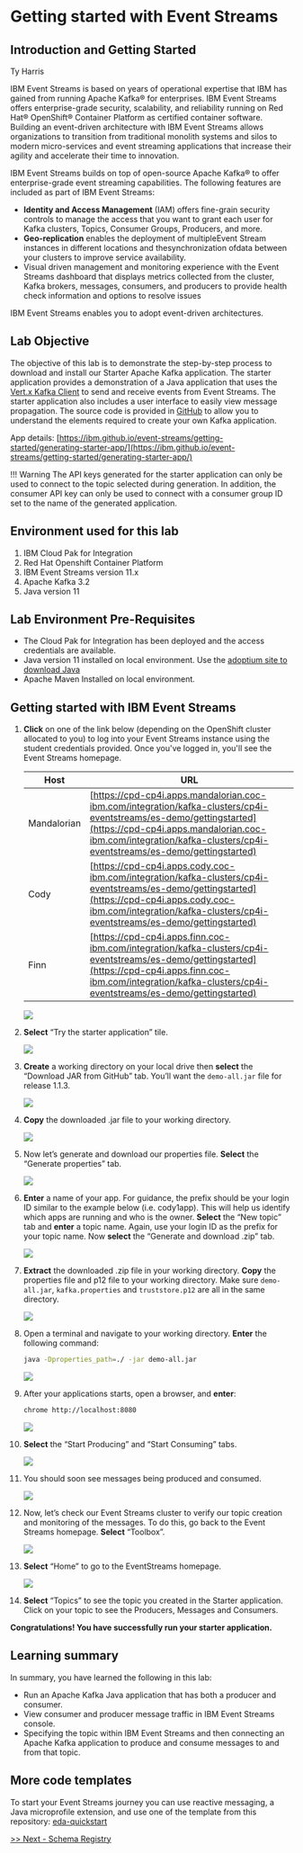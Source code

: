 # Getting started with Event Streams

## Introduction and Getting Started

Ty Harris 

IBM Event Streams is based on years of operational expertise that IBM has gained from running Apache Kafka® for enterprises. IBM Event Streams offers enterprise-grade security, scalability, and reliability running on Red Hat® OpenShift® Container Platform as certified container software. Building an event-driven architecture with IBM Event Streams allows organizations to transition from traditional monolith systems and silos to modern micro-services and event streaming applications that increase their agility and accelerate their time to innovation.

IBM Event Streams builds on top of open-source Apache Kafka® to offer enterprise-grade event streaming capabilities. The following features are included as part of IBM Event Streams:

* **Identity and Access Management** (IAM) offers fine-grain security controls to manage the access that you want to grant each user for Kafka clusters, Topics, Consumer Groups, Producers, and more.
* **Geo-replication** enables the deployment of multipleEvent Stream instances in different locations and thesynchronization ofdata between your clusters to improve service availability.
* Visual driven management and monitoring experience with the Event Streams dashboard that displays metrics collected from the cluster, Kafka brokers, messages, consumers, and producers to provide health check information and options to resolve issues

IBM Event Streams enables you to adopt event-driven architectures.

## Lab Objective

The objective of this lab is to demonstrate the step-by-step process to download and install our Starter Apache Kafka application. The starter application provides a demonstration of a Java application that uses the [Vert.x Kafka Client](https://vertx.io/docs/vertx-kafka-client/java/) to send and receive events from Event Streams. The starter application also includes a user interface to easily view message propagation. The source code is provided in [GitHub](https://github.com/ibm-messaging/kafka-java-vertx-starter) to allow you to understand the elements required to create your own Kafka application.

App details: [https://ibm.github.io/event-streams/getting-started/generating-starter-app/](https://ibm.github.io/event-streams/getting-started/generating-starter-app/)

!!! Warning
    The API keys generated for the starter application can only be used to connect to the topic selected during generation. In addition, the consumer API key can only be used to connect with a consumer group ID set to the name of the generated application.
    
## Environment used for this lab

1. IBM Cloud Pak for Integration 
2. Red Hat Openshift Container Platform
3. IBM Event Streams version 11.x
4. Apache Kafka 3.2
5. Java version 11

## Lab Environment Pre-Requisites

* The Cloud Pak for Integration has been deployed and the access credentials are available.
* Java version 11 installed on local environment. Use the [adoptium site to download Java](https://adoptium.net/)
* Apache Maven Installed on local environment.

## Getting started with IBM Event Streams

1. **Click** on one of the link below (depending on the OpenShift cluster allocated to you) to log into your Event Streams instance using the student credentials provided. Once you've logged in, you'll see the Event Streams homepage.

    | Host | URL |
    | --- | --- |
    | Mandalorian | [https://cpd-cp4i.apps.mandalorian.coc-ibm.com/integration/kafka-clusters/cp4i-eventstreams/es-demo/gettingstarted](https://cpd-cp4i.apps.mandalorian.coc-ibm.com/integration/kafka-clusters/cp4i-eventstreams/es-demo/gettingstarted) |
    | Cody| [https://cpd-cp4i.apps.cody.coc-ibm.com/integration/kafka-clusters/cp4i-eventstreams/es-demo/gettingstarted](https://cpd-cp4i.apps.cody.coc-ibm.com/integration/kafka-clusters/cp4i-eventstreams/es-demo/gettingstarted) |
    | Finn | [https://cpd-cp4i.apps.finn.coc-ibm.com/integration/kafka-clusters/cp4i-eventstreams/es-demo/gettingstarted](https://cpd-cp4i.apps.finn.coc-ibm.com/integration/kafka-clusters/cp4i-eventstreams/es-demo/gettingstarted) |  


    ![](./images/lab-1-es-1.png)

2. **Select** “Try the starter application” tile.

    ![](./images/lab-1-es-2.png)


3. **Create** a working directory on your local drive then **select** the “Download JAR from GitHub” tab. You’ll want the `demo-all.jar` file for release 1.1.3. 
 
    ![](./images/lab-1-es-3.png)

4.	**Copy** the downloaded .jar file to your working directory.
 
    ![](./images/lab-1-es-4.png)

5.	Now let’s generate and download our properties file. **Select** the “Generate properties” tab. 
 
    ![](./images/lab-1-es-5.png)

6.	**Enter** a name of your app. For guidance, the prefix should be your login ID similar to the example below (i.e. cody1app). This will help us identify which apps are running and who is the owner. **Select** the “New topic” tab and **enter** a topic name. Again, use your login ID as the prefix for your topic name. Now **select** the “Generate and download .zip” tab.
 
    ![](./images/lab-1-es-6.png)

7.	**Extract** the downloaded .zip file in your working directory. **Copy** the properties file and p12 file to your working directory. Make sure `demo-all.jar`, `kafka.properties` and `truststore.p12` are all in the same directory. 
 
    ![](./images/lab-1-es-7.png)

8.	Open a terminal and navigate to your working directory. **Enter** the following command:

    ```sh
    java -Dproperties_path=./ -jar demo-all.jar
    ```

    ![](./images/lab-1-es-8.png)
         	
9.	After your applications starts, open a browser, and **enter**:

    ```sh
    chrome http://localhost:8080 
    ```

    ![](./images/lab-1-es-9.png)

10.	**Select** the “Start Producing” and “Start Consuming” tabs. 

    ![](./images/lab-1-es-10.png)


11.	You should soon see messages being produced and consumed.  

    ![](./images/lab-1-es-11.png)

12.	Now, let’s check our Event Streams cluster to verify our topic creation and monitoring of the messages. To do this, go back to the Event Streams homepage. **Select** “Toolbox”.
 
    ![](./images/lab-1-es-12.png)

13.	**Select** “Home” to go to the EventStreams homepage.

    ![](./images/lab-1-es-13.png)

14.	**Select** “Topics” to see the topic you created in the Starter application. Click on your topic to see the Producers, Messages and Consumers.



**Congratulations! You have successfully run your starter application.**

## Learning summary

In summary, you have learned the following in this lab:

* Run an Apache Kafka Java application that has both a producer and consumer.
* View consumer and producer message traffic in IBM Event Streams console.
* Specifying the topic within IBM Event Streams and then connecting an Apache Kafka application to produce and consume messages to and from that topic.

## More code templates

To start your Event Streams journey you can use reactive messaging, a Java microprofile extension, and use one of the template from this repository: [eda-quickstart](https://github.com/ibm-cloud-architecture/eda-quickstarts/)

[>> Next - Schema Registry](./schema-lab.md)